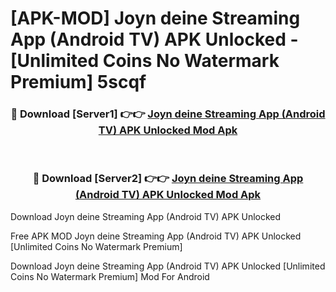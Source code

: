 # [APK-MOD] Joyn deine Streaming App (Android TV) APK Unlocked - [Unlimited Coins No Watermark Premium] 5scqf



<div align="center">
<h3>🔴 Download [Server1] 👉👉 <a href="https://momento.my/?title=Joyn_deine_Streaming_App_(Android_TV)_APK_Unlocked">Joyn deine Streaming App (Android TV) APK Unlocked Mod Apk</a></h3><br>

<h3>🔴 Download [Server2] 👉👉 <a href="https://momento.my/?title=Joyn_deine_Streaming_App_(Android_TV)_APK_Unlocked">Joyn deine Streaming App (Android TV) APK Unlocked Mod Apk</a></h3>
</div>



Download Joyn deine Streaming App (Android TV) APK Unlocked 

Free APK MOD Joyn deine Streaming App (Android TV) APK Unlocked [Unlimited Coins No Watermark Premium]

Download Joyn deine Streaming App (Android TV) APK Unlocked [Unlimited Coins No Watermark Premium] Mod For Android
